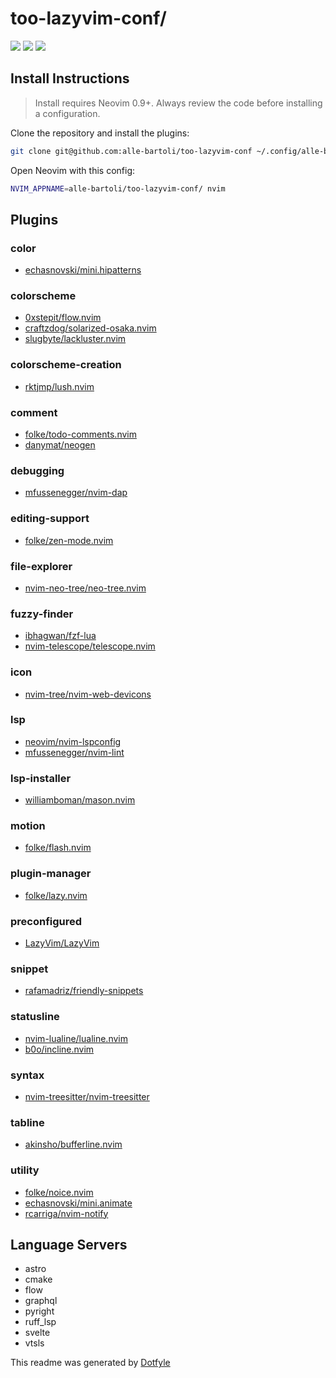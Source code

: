 # too-lazyvim-conf/

<a href="https://dotfyle.com/alle-bartoli/too-lazyvim-conf"><img src="https://dotfyle.com/alle-bartoli/too-lazyvim-conf/badges/plugins?style=flat" /></a>
<a href="https://dotfyle.com/alle-bartoli/too-lazyvim-conf"><img src="https://dotfyle.com/alle-bartoli/too-lazyvim-conf/badges/leaderkey?style=flat" /></a>
<a href="https://dotfyle.com/alle-bartoli/too-lazyvim-conf"><img src="https://dotfyle.com/alle-bartoli/too-lazyvim-conf/badges/plugin-manager?style=flat" /></a>

## Install Instructions

> Install requires Neovim 0.9+. Always review the code before installing a configuration.

Clone the repository and install the plugins:

```sh
git clone git@github.com:alle-bartoli/too-lazyvim-conf ~/.config/alle-bartoli/too-lazyvim-conf
```

Open Neovim with this config:

```sh
NVIM_APPNAME=alle-bartoli/too-lazyvim-conf/ nvim
```

## Plugins

### color

- [echasnovski/mini.hipatterns](https://dotfyle.com/plugins/echasnovski/mini.hipatterns)

### colorscheme

- [0xstepit/flow.nvim](https://dotfyle.com/plugins/0xstepit/flow.nvim)
- [craftzdog/solarized-osaka.nvim](https://dotfyle.com/plugins/craftzdog/solarized-osaka.nvim)
- [slugbyte/lackluster.nvim](https://dotfyle.com/plugins/slugbyte/lackluster.nvim)

### colorscheme-creation

- [rktjmp/lush.nvim](https://dotfyle.com/plugins/rktjmp/lush.nvim)

### comment

- [folke/todo-comments.nvim](https://dotfyle.com/plugins/folke/todo-comments.nvim)
- [danymat/neogen](https://dotfyle.com/plugins/danymat/neogen)

### debugging

- [mfussenegger/nvim-dap](https://dotfyle.com/plugins/mfussenegger/nvim-dap)

### editing-support

- [folke/zen-mode.nvim](https://dotfyle.com/plugins/folke/zen-mode.nvim)

### file-explorer

- [nvim-neo-tree/neo-tree.nvim](https://dotfyle.com/plugins/nvim-neo-tree/neo-tree.nvim)

### fuzzy-finder

- [ibhagwan/fzf-lua](https://dotfyle.com/plugins/ibhagwan/fzf-lua)
- [nvim-telescope/telescope.nvim](https://dotfyle.com/plugins/nvim-telescope/telescope.nvim)

### icon

- [nvim-tree/nvim-web-devicons](https://dotfyle.com/plugins/nvim-tree/nvim-web-devicons)

### lsp

- [neovim/nvim-lspconfig](https://dotfyle.com/plugins/neovim/nvim-lspconfig)
- [mfussenegger/nvim-lint](https://dotfyle.com/plugins/mfussenegger/nvim-lint)

### lsp-installer

- [williamboman/mason.nvim](https://dotfyle.com/plugins/williamboman/mason.nvim)

### motion

- [folke/flash.nvim](https://dotfyle.com/plugins/folke/flash.nvim)

### plugin-manager

- [folke/lazy.nvim](https://dotfyle.com/plugins/folke/lazy.nvim)

### preconfigured

- [LazyVim/LazyVim](https://dotfyle.com/plugins/LazyVim/LazyVim)

### snippet

- [rafamadriz/friendly-snippets](https://dotfyle.com/plugins/rafamadriz/friendly-snippets)

### statusline

- [nvim-lualine/lualine.nvim](https://dotfyle.com/plugins/nvim-lualine/lualine.nvim)
- [b0o/incline.nvim](https://dotfyle.com/plugins/b0o/incline.nvim)

### syntax

- [nvim-treesitter/nvim-treesitter](https://dotfyle.com/plugins/nvim-treesitter/nvim-treesitter)

### tabline

- [akinsho/bufferline.nvim](https://dotfyle.com/plugins/akinsho/bufferline.nvim)

### utility

- [folke/noice.nvim](https://dotfyle.com/plugins/folke/noice.nvim)
- [echasnovski/mini.animate](https://dotfyle.com/plugins/echasnovski/mini.animate)
- [rcarriga/nvim-notify](https://dotfyle.com/plugins/rcarriga/nvim-notify)

## Language Servers

- astro
- cmake
- flow
- graphql
- pyright
- ruff_lsp
- svelte
- vtsls

This readme was generated by [Dotfyle](https://dotfyle.com)
